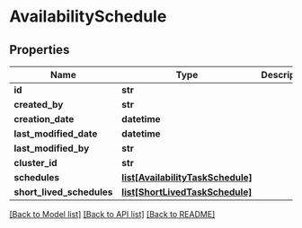 # AvailabilitySchedule

## Properties
Name | Type | Description | Notes
------------ | ------------- | ------------- | -------------
**id** | **str** |  | [optional] 
**created_by** | **str** |  | [optional] 
**creation_date** | **datetime** |  | [optional] 
**last_modified_date** | **datetime** |  | [optional] 
**last_modified_by** | **str** |  | [optional] 
**cluster_id** | **str** |  | 
**schedules** | [**list[AvailabilityTaskSchedule]**](AvailabilityTaskSchedule.md) |  | [optional] 
**short_lived_schedules** | [**list[ShortLivedTaskSchedule]**](ShortLivedTaskSchedule.md) |  | [optional] 

[[Back to Model list]](../README.md#documentation-for-models) [[Back to API list]](../README.md#documentation-for-api-endpoints) [[Back to README]](../README.md)

